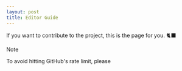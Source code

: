 ```yaml
---
layout: post
title: Editor Guide
---
```


If you want to contribute to the project, this is the page for you. 🐈‍⬛

> [!NOTE]
> To avoid hitting GitHub's rate limit, please 
